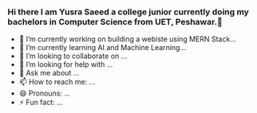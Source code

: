 ### Hi there I am Yusra Saeed a college junior currently doing my bachelors in Computer Science from UET, Peshawar.👋

<!--
**YusraSaeed/YusraSaeed** is a ✨ _special_ ✨ repository because its `README.md` (this file) appears on your GitHub profile. -->



- 🔭 I’m currently working on building a webiste using MERN Stack...
- 🌱 I’m currently learning AI and Machine Learning...
- 👯 I’m looking to collaborate on ...
- 🤔 I’m looking for help with ...
- 💬 Ask me about ...
- 📫 How to reach me: ...
- 😄 Pronouns: ...
- ⚡ Fun fact: ...

